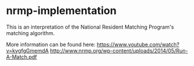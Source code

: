 # nrmp-implementation

This is an interpretation of the National Resident Matching Program's matching algorithm.

More information can be found here:
https://www.youtube.com/watch?v=kvgfgGmemdA
http://www.nrmp.org/wp-content/uploads/2014/05/Run-A-Match.pdf
